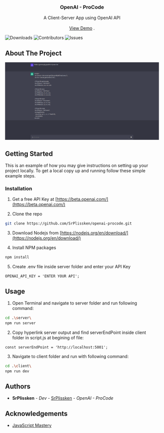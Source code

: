 <br/>
<p align="center">
  <h3 align="center">OpenAI - ProCode</h3>

  <p align="center">
    A Client-Server App using OpenAI API
    <br/>
    <br/>
    <a href="https://github.com/SrPlissken/openai-procode">View Demo</a>
    .
  </p>
</p>

![Downloads](https://img.shields.io/github/downloads/SrPlissken/openai-procode/total) ![Contributors](https://img.shields.io/github/contributors/SrPlissken/openai-procode?color=dark-green) ![Issues](https://img.shields.io/github/issues/SrPlissken/openai-procode) 

## About The Project

![Screen Shot](images/Screenshot1.png)


## Getting Started

This is an example of how you may give instructions on setting up your project locally.
To get a local copy up and running follow these simple example steps.

### Installation

1. Get a free API Key at [https://beta.openai.com/](https://beta.openai.com/)

2. Clone the repo

```sh
git clone https://github.com/SrPlissken/openai-procode.git
```

3. Download Nodejs from [https://nodejs.org/en/download/](https://nodejs.org/en/download/)

4. Install NPM packages

```sh
npm install
```

5. Create .env file inside server folder and enter your API Key

```JS
OPENAI_API_KEY = 'ENTER YOUR API';
```

## Usage

1. Open Terminal and navigate to server folder and run following command:

```sh
cd .\server\
npm run server
```

2. Copy hyperlink server output and find serverEndPoint inside client folder in script.js at begining of file:

```JS
const serverEndPoint = 'http://localhost:5001';
```

3. Navigate to client folder and run with following command:

```sh
cd .\client\
npm run dev
```

## Authors

* **SrPlissken** - *Dev* - [SrPlissken](https://github.com/SrPlissken) - *OpenAI - ProCode*

## Acknowledgements

* [ JavaScript Mastery](https://www.youtube.com/watch?v=2FeymQoKvrk&t=3176s)
